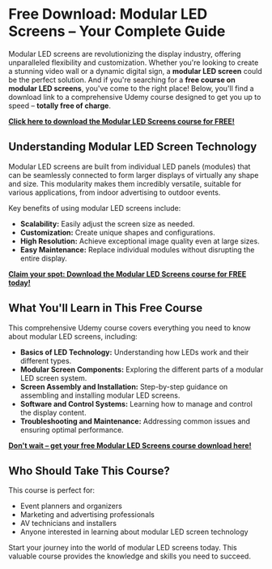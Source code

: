 # Free Download: Modular LED Screens – Your Complete Guide

Modular LED screens are revolutionizing the display industry, offering unparalleled flexibility and customization. Whether you're looking to create a stunning video wall or a dynamic digital sign, a **modular LED screen** could be the perfect solution. And if you're searching for a **free course on modular LED screens**, you've come to the right place! Below, you'll find a download link to a comprehensive Udemy course designed to get you up to speed – **totally free of charge**.

[**Click here to download the Modular LED Screens course for FREE!**](https://udemywork.com/modular-led-screens)

## Understanding Modular LED Screen Technology

Modular LED screens are built from individual LED panels (modules) that can be seamlessly connected to form larger displays of virtually any shape and size. This modularity makes them incredibly versatile, suitable for various applications, from indoor advertising to outdoor events.

Key benefits of using modular LED screens include:

*   **Scalability:** Easily adjust the screen size as needed.
*   **Customization:** Create unique shapes and configurations.
*   **High Resolution:** Achieve exceptional image quality even at large sizes.
*   **Easy Maintenance:** Replace individual modules without disrupting the entire display.

[**Claim your spot: Download the Modular LED Screens course for FREE today!**](https://udemywork.com/modular-led-screens)

## What You'll Learn in This Free Course

This comprehensive Udemy course covers everything you need to know about modular LED screens, including:

*   **Basics of LED Technology:** Understanding how LEDs work and their different types.
*   **Modular Screen Components:** Exploring the different parts of a modular LED screen system.
*   **Screen Assembly and Installation:** Step-by-step guidance on assembling and installing modular LED screens.
*   **Software and Control Systems:** Learning how to manage and control the display content.
*   **Troubleshooting and Maintenance:** Addressing common issues and ensuring optimal performance.

[**Don't wait – get your free Modular LED Screens course download here!**](https://udemywork.com/modular-led-screens)

## Who Should Take This Course?

This course is perfect for:

*   Event planners and organizers
*   Marketing and advertising professionals
*   AV technicians and installers
*   Anyone interested in learning about modular LED screen technology

Start your journey into the world of modular LED screens today. This valuable course provides the knowledge and skills you need to succeed.
